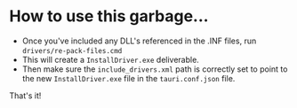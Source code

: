 # How to use this garbage...

- Once you've included any DLL's referenced in the .INF files, run `drivers/re-pack-files.cmd`
- This will create a `InstallDriver.exe` deliverable. 
- Then make sure the `include_drivers.xml` path is correctly set to point to the new `InstallDriver.exe` file in the `tauri.conf.json` file.

That's it!